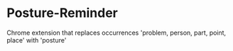 Posture-Reminder
================

Chrome extension that replaces occurrences 'problem, person, part, point, place' with 'posture'
